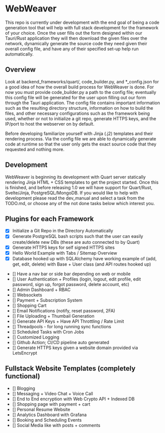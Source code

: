 # WebWeaver

This repo is currently under development with the end goal of being a code generation tool that will help with full stack development for the framework of your choice. Once the user fills out the form designed within our Tauri/Rust application they will then download the given files over the network, dynamically generate the source code they need given their overall config file, and have any of their specified set-up help run automatically.

## Overview

Look at backend_frameworks/quart/, code_builder.py, and *_config.json for a good idea of how the overall build process for WebWeaver is done. For now you must provide code_builder.py a path to the config file; eventually this config file will be generated for the user upon filling out our form through the Tauri application. The config file contains important information such as the resulting directory structure, information on how to build the files, and other necessary configurations such as the framework being used, whether or not to initialize a git repo, generate HTTPS keys, and the IP/port to host the webserver on by default.

Before developing familiarize yourself with Jinja (.j2) templates and their rendering process. Via the config file we are able to dynamically generate code at runtime so that the user only gets the exact source code that they requested and nothing more.

## Development

WebWeaver is beginning its development with Quart server statically rendering Jinja HTML + CSS templates to get the project started. Once this is finished, and before releasing 1.0 we will have support for Quart/Rust, Svelte/Jinja, PostgreSQL/MongoDB. If you would like to help with development please read the dev_manual and select a task from the TODO.md, or choose any of the not done tasks below which interest you.

## Plugins for each Framework
- [x] Initialize a Git Repo in the Directory Automatically
- [x] Generate PostgreSQL bash scripts such that the user can easily create/delete new DBs (these are auto connected to by Quart)
- [x] Generate HTTPS keys for self signed HTTPS sites
- [x] Hello World Example with Tabs / Sitemap Overview
- [x] Database hooked up with SQLAlchemy have working example of (add, get, edit, delete) with Base + User class (and API routes hooked up)
- [] Have a nav bar or side bar depending on web or mobile
- [] User Authentication + Profiles (login, logout, edit profile, edit password, sign up, forgot password, delete account, etc)
- [] Admin Dashboard + RBAC
- [] Websockets
- [] Payment + Subscription System
- [] Shopping Cart
- [] Email Notifications (notify, reset password, 2FA)
- [] File Uploading + Thumbail Generation
- [] Generate API Keys + Have API Throttling / Rate Limit
- [] Threadpools - for long running sync functions
- [] Scheduled Tasks with Cron Jobs
- [] Customized Logging
- [] Github Action; CI/CD pipeline auto generated
- [] Generate HTTPS keys given a website domain provided via LetsEncrypt

## Fullstack Website Templates (completely functional)
- [] Blogging
- [] Messaging + Video Chat + Voice Call
- [] End to End encryption with Web Crypto API + Indexed DB
- [] Shopping page with payment + cart
- [] Personal Resume Website
- [] Analytics Dashboard with Grafana
- [] Booking and Scheduling Events
- [] Social Media like with posts + comments